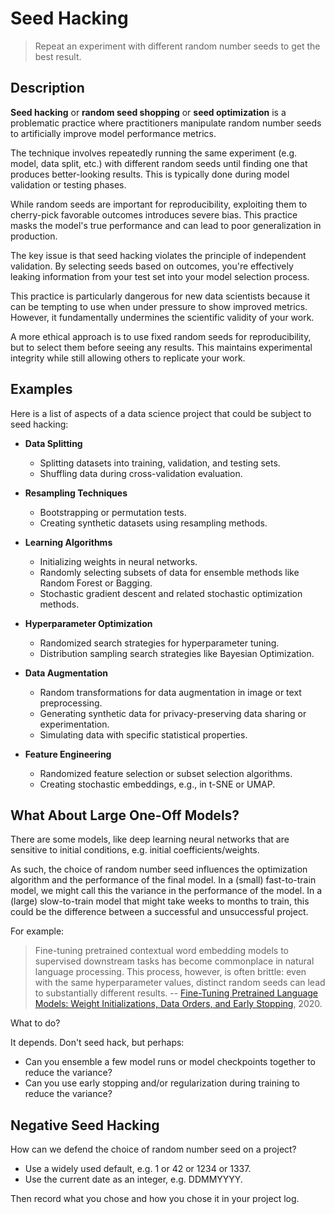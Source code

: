 # Seed Hacking

> Repeat an experiment with different random number seeds to get the best result.

## Description

**Seed hacking** or **random seed shopping** or **seed optimization** is a problematic practice where practitioners manipulate random number seeds to artificially improve model performance metrics.

The technique involves repeatedly running the same experiment (e.g. model, data split, etc.) with different random seeds until finding one that produces better-looking results. This is typically done during model validation or testing phases.

While random seeds are important for reproducibility, exploiting them to cherry-pick favorable outcomes introduces severe bias. This practice masks the model's true performance and can lead to poor generalization in production.

The key issue is that seed hacking violates the principle of independent validation. By selecting seeds based on outcomes, you're effectively leaking information from your test set into your model selection process.

This practice is particularly dangerous for new data scientists because it can be tempting to use when under pressure to show improved metrics. However, it fundamentally undermines the scientific validity of your work.

A more ethical approach is to use fixed random seeds for reproducibility, but to select them before seeing any results. This maintains experimental integrity while still allowing others to replicate your work.

## Examples

Here is a list of aspects of a data science project that could be subject to seed hacking:

- **Data Splitting**
  - Splitting datasets into training, validation, and testing sets.
  - Shuffling data during cross-validation evaluation.

- **Resampling Techniques**
  - Bootstrapping or permutation tests.
  - Creating synthetic datasets using resampling methods.

- **Learning Algorithms**
  - Initializing weights in neural networks.
  - Randomly selecting subsets of data for ensemble methods like Random Forest or Bagging.
  - Stochastic gradient descent and related stochastic optimization methods.

- **Hyperparameter Optimization**
  - Randomized search strategies for hyperparameter tuning.
  - Distribution sampling search strategies like Bayesian Optimization.

- **Data Augmentation**
  - Random transformations for data augmentation in image or text preprocessing.
  - Generating synthetic data for privacy-preserving data sharing or experimentation.
  - Simulating data with specific statistical properties.

- **Feature Engineering**
  - Randomized feature selection or subset selection algorithms.
  - Creating stochastic embeddings, e.g., in t-SNE or UMAP.

## What About Large One-Off Models?

There are some models, like deep learning neural networks that are sensitive to initial conditions, e.g. initial coefficients/weights.

As such, the choice of random number seed influences the optimization algorithm and the performance of the final model. In a (small) fast-to-train model, we might call this the variance in the performance of the model. In a (large) slow-to-train model that might take weeks to months to train, this could be the difference between a successful and unsuccessful project.

For example:

> Fine-tuning pretrained contextual word embedding models to supervised downstream tasks has become commonplace in natural language processing. This process, however, is often brittle: even with the same hyperparameter values, distinct random seeds can lead to substantially different results.
-- [Fine-Tuning Pretrained Language Models: Weight Initializations, Data Orders, and Early Stopping](https://arxiv.org/abs/2002.06305), 2020.

What to do?

It depends. Don't seed hack, but perhaps:

* Can you ensemble a few model runs or model checkpoints together to reduce the variance?
* Can you use early stopping and/or regularization during training to reduce the variance?

## Negative Seed Hacking

How can we defend the choice of random number seed on a project?

* Use a widely used default, e.g. 1 or 42 or 1234 or 1337.
* Use the current date as an integer, e.g. DDMMYYYY.

Then record what you chose and how you chose it in your project log.
